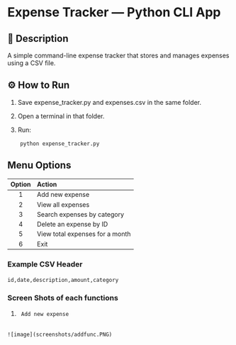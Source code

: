 # Expense Tracker — Python CLI App
## 🧩 Description

A simple command-line expense tracker that stores and manages expenses using a CSV file.

## ⚙️ How to Run

1. Save expense_tracker.py and expenses.csv in the same folder.

2. Open a terminal in that folder.

3. Run:

``` 
    python expense_tracker.py 
```

## Menu Options

| Option | Action                          |
| :----: | :------------------------------ |
|    1   | Add new expense                 |
|    2   | View all expenses               |
|    3   | Search expenses by category     |
|    4   | Delete an expense by ID         |
|    5   | View total expenses for a month |
|    6   | Exit                            |

### Example CSV Header

``` id,date,description,amount,category ```

### Screen Shots of each functions 

1. ``` 
    Add new expense  
```

![image](screenshots/addfunc.PNG)
